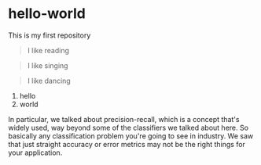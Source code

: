 # hello-world
This is my first repository

>I like reading

>I like singing

>I like dancing

1. hello
2. world


In particular, we talked about precision-recall, which is a concept that's widely used, way beyond some of the classifiers we talked about here. So basically any classification problem you're going to see in industry. We saw that just straight accuracy or error metrics may not be the right things for your application. 
